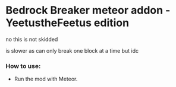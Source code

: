 # Bedrock Breaker meteor addon - YeetustheFeetus edition

no this is not skidded 

is slower as can only break one block at a time but idc

### How to use:
- Run the mod with Meteor.

